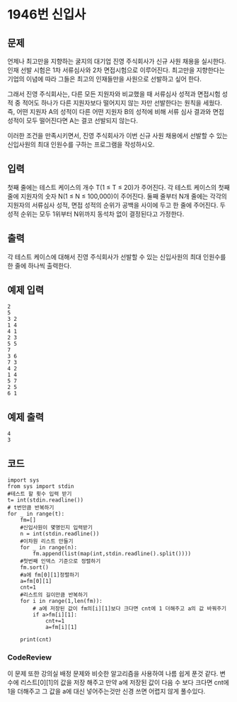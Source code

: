 # 1946번 신입사
## 문제
언제나 최고만을 지향하는 굴지의 대기업 진영 주식회사가 신규 사원 채용을 실시한다. 인재 선발 시험은 1차 서류심사와 2차 면접시험으로 이루어진다. 최고만을 지향한다는 기업의 이념에 따라 그들은 최고의 인재들만을 사원으로 선발하고 싶어 한다.

그래서 진영 주식회사는, 다른 모든 지원자와 비교했을 때 서류심사 성적과 면접시험 성적 중 적어도 하나가 다른 지원자보다 떨어지지 않는 자만 선발한다는 원칙을 세웠다. 즉, 어떤 지원자 A의 성적이 다른 어떤 지원자 B의 성적에 비해 서류 심사 결과와 면접 성적이 모두 떨어진다면 A는 결코 선발되지 않는다.

이러한 조건을 만족시키면서, 진영 주식회사가 이번 신규 사원 채용에서 선발할 수 있는 신입사원의 최대 인원수를 구하는 프로그램을 작성하시오.

## 입력
첫째 줄에는 테스트 케이스의 개수 T(1 ≤ T ≤ 20)가 주어진다. 각 테스트 케이스의 첫째 줄에 지원자의 숫자 N(1 ≤ N ≤ 100,000)이 주어진다. 둘째 줄부터 N개 줄에는 각각의 지원자의 서류심사 성적, 면접 성적의 순위가 공백을 사이에 두고 한 줄에 주어진다. 두 성적 순위는 모두 1위부터 N위까지 동석차 없이 결정된다고 가정한다.
## 출력
각 테스트 케이스에 대해서 진영 주식회사가 선발할 수 있는 신입사원의 최대 인원수를 한 줄에 하나씩 출력한다.

## 예제 입력
``` 
2
5
3 2
1 4
4 1
2 3
5 5
7
3 6
7 3
4 2
1 4
5 7
2 5
6 1
```

## 예제 출력
```
4
3
```

## 코드
```
import sys
from sys import stdin
#테스트 할 횟수 입력 받기
t= int(stdin.readline())
# t번만큼 반복하기
for _ in range(t):
    fm=[]
    #신입사원이 몇명인지 입력받기
    n = int(stdin.readline())
    #이차원 리스트 만들기
    for _ in range(n):    
        fm.append(list(map(int,stdin.readline().split())))
    #첫번째 인덱스 기준으로 정렬하기
    fm.sort()
    #a에 fm[0][1]정렬하기
    a=fm[0][1]
    cnt=1
    #리스트의 길이만큼 반복하기
    for i in range(1,len(fm)):
        # a에 저장된 값이 fm의[i][1]보다 크다면 cnt에 1 더해주고 a의 값 바꿔주기
        if a>fm[i][1]:
            cnt+=1
            a=fm[i][1]

    print(cnt)

 ```
 
 
 ### CodeReview
이 문제 또한 강의실 배정 문제와 비슷한 알고리즘을 사용하여
나름 쉽게 푼것 같다. 변수에 리스트[0][1]의 값을 저장 해주고
만약 a에 저장된 값이 다음 수 보다 크다면 cnt에 1을 더해주고
그 값을 a에 대신 넣어주는것만 신경 쓰면 어렵지 않게 풀수있다.
    
